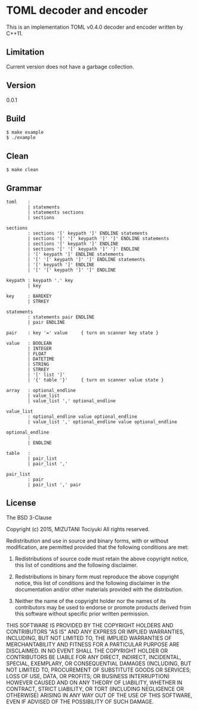 TOML decoder and encoder
========================

This is an implementation TOML v0.4.0 decoder and encoder
written by C++11.

Limitation
---------

Current version does not have a garbage collection.

Version
------

0.0.1

Build
-----

    $ make example
    $ ./example

Clean
-----

    $ make clean

Grammar
------

    toml    :
            | statements
            | statements sections
            | sections

    sections
            : sections '[' keypath ']' ENDLINE statements
            | sections '[' '[' keypath ']' ']' ENDLINE statements
            | sections '[' keypath ']' ENDLINE
            | sections '[' '[' keypath ']' ']' ENDLINE
            | '[' keypath ']' ENDLINE statements
            | '[' '[' keypath ']' ']' ENDLINE statements
            | '[' keypath ']' ENDLINE
            | '[' '[' keypath ']' ']' ENDLINE

    keypath : keypath '.' key
            | key

    key     : BAREKEY
            | STRKEY

    statements
            : statements pair ENDLINE
            | pair ENDLINE

    pair    : key '=' value     { turn on scanner key state }

    value   : BOOLEAN
            | INTEGER
            | FLOAT
            | DATETIME
            | STRING
            | STRKEY
            | '[' list ']'
            | '{' table '}'     { turn on scanner value state }

    array   : optional_endline
            | value_list
            | value_list ',' optional_endline

    value_list
            : optional_endline value optional_endline
            | value_list ',' optional_endline value optional_endline

    optional_endline
            :
            | ENDLINE

    table   :
            | pair_list
            | pair_list ','

    pair_list
            : pair
            | pair_list ',' pair

License
------

The BSD 3-Clause

Copyright (c) 2015, MIZUTANI Tociyuki
All rights reserved.

Redistribution and use in source and binary forms, with or without
modification, are permitted provided that the following conditions are met:

 1. Redistributions of source code must retain the above copyright notice,
    this list of conditions and the following disclaimer.

 2. Redistributions in binary form must reproduce the above copyright
    notice, this list of conditions and the following disclaimer in the
    documentation and/or other materials provided with the distribution.

 3. Neither the name of the copyright holder nor the names of its
    contributors may be used to endorse or promote products derived from
    this software without specific prior written permission.

THIS SOFTWARE IS PROVIDED BY THE COPYRIGHT HOLDERS AND CONTRIBUTORS
"AS IS" AND ANY EXPRESS OR IMPLIED WARRANTIES, INCLUDING, BUT NOT
LIMITED TO, THE IMPLIED WARRANTIES OF MERCHANTABILITY AND FITNESS FOR
A PARTICULAR PURPOSE ARE DISCLAIMED. IN NO EVENT SHALL THE COPYRIGHT
HOLDER OR CONTRIBUTORS BE LIABLE FOR ANY DIRECT, INDIRECT, INCIDENTAL,
SPECIAL, EXEMPLARY, OR CONSEQUENTIAL DAMAGES (INCLUDING, BUT NOT LIMITED
TO, PROCUREMENT OF SUBSTITUTE GOODS OR SERVICES; LOSS OF USE, DATA, OR
PROFITS; OR BUSINESS INTERRUPTION) HOWEVER CAUSED AND ON ANY THEORY OF
LIABILITY, WHETHER IN CONTRACT, STRICT LIABILITY, OR TORT (INCLUDING
NEGLIGENCE OR OTHERWISE) ARISING IN ANY WAY OUT OF THE USE OF THIS
SOFTWARE, EVEN IF ADVISED OF THE POSSIBILITY OF SUCH DAMAGE.
